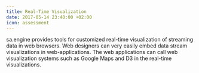 ```yaml
---
title: Real-Time Visualization
date: 2017-05-14 23:40:00 +02:00
icon: assessment
---
```


sa.engine provides tools for customized real-time visualization of streaming data in web browsers. Web designers can very easily embed data stream visualizations in web-applications. The web applications can call web visualization systems such as Google Maps and D3 in the real-time visualizations.
